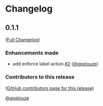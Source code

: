 # Changelog

<!-- <START NEW CHANGELOG ENTRY> -->

## 0.1.1

([Full Changelog](https://github.com/NaaVRE/NaaVRE-communicator-jupyterlab/compare/0.1.0...5f9bd14f5753f051ad585818636a48ed1c070337))

### Enhancements made

- add enforce label action [#2](https://github.com/NaaVRE/NaaVRE-communicator-jupyterlab/pull/2) ([@gpelouze](https://github.com/gpelouze))

### Contributors to this release

([GitHub contributors page for this release](https://github.com/NaaVRE/NaaVRE-communicator-jupyterlab/graphs/contributors?from=2024-09-13&to=2024-09-16&type=c))

[@gpelouze](https://github.com/search?q=repo%3ANaaVRE%2FNaaVRE-communicator-jupyterlab+involves%3Agpelouze+updated%3A2024-09-13..2024-09-16&type=Issues)

<!-- <END NEW CHANGELOG ENTRY> -->
